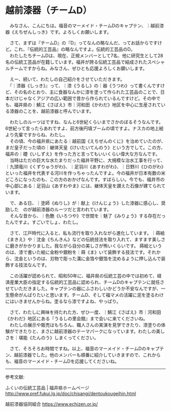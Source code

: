 # 越前漆器（チームD）

　みなさん、こんにちは。福音のマーメイド・チームDのキャプテン、｜越前漆器《えちぜんしっき》です。よろしくお願いします。

　さて、まずは『チームD』の『D』ってなんの略なんだ、ってお話からですけど。これ、『伝統的工芸品』の略なんですよ。伝統的工芸品のD。  
　わたしたちチームDは、現在、正規メンバーとして7名、他に研究生として28名の伝統工芸品が在籍しています。福井が誇る伝統工芸品で結成されたスペシャルチームですからね。みなさん、ぜひとも応援よろしくお願いします。

　えー、続いて、わたしの自己紹介をさせていただきます。  
　『｜漆器《しっき》』って、｜漆《うるし》の｜器《うつわ》って書くんですけど、その名のとおり、主に食器なんかに漆を塗って作られた工芸品のことで、日本だけじゃなくアジアの広い範囲で昔から作られているんですけど。その中でも、福井県の｜鯖江《さばえ》市｜河和田《かわだ》地区を中心に生産されている漆器のことを、越前漆器と呼んでいます。

　わたしのルーツはですね、なんと6世紀くらいまでさかのぼるそうなんです。6世紀って言ったらあれですよ、前方後円墳ブームの頃ですよ。ナスカの地上絵より先輩ですからね、わたし。  
　その頃、今の福井県にあたる｜越前国《えちぜんのくに》を治めていたのが、まだ皇子だった頃の｜継体天皇《けいたいてんのう》という方でして。この方、福井の｜礎《いしずえ》を作った方と言ってもいいくらい偉大な方なんです。  
　当時はただの巨大な水たまりだった福井平野に、大規模な治水工事を行って、｜九頭竜川《くずりゅうがわ》、｜足羽川《あすわがわ》、｜日野川《ひのがわ》といった福井を代表する河川を作っちゃったんですよ。今の福井が日本有数の米どころになったのも、この方のおかげなんです。すばらしい。今でも、福井市の中心部にある｜足羽山《あすわやま》には、継体天皇を讃えた石像が建てられています。

　で、ある日、｜塗師《ぬりし》が｜献上《けんじょう》した漆器に感心し、奨励した　のが越前漆器のルーツだと言われています。  
　そんな昔から、｜色艶《いろつや》で世間を｜魅了《みりょう》する存在だったんですよ。すごいでしょ、わたし。

　さて、江戸時代に入ると、私も流行を取り入れながら進化しています。｜蒔絵《まきえ》や｜沈金《ちんきん》などの伝統技法を取り入れて、ますます美しさに磨きがかかりました。我ながら自分の美しさが怖いくらいです。
蒔絵というのは、漆で書いた絵に金粉や銀粉を｜蒔《ま》いて装飾する技法です。それから、沈金というのは、刃物で彫った溝に金箔や銀箔を沈めるように押し込んで装飾する技法なんです。


　この活躍が認められて、昭和50年に、福井県の伝統工芸の中では初めて、経済産業大臣の指定する伝統的工芸品に認められ、チームDのキャプテンに就任させていただきました。キャプテンの器にふさわしいかどうか不安なんですが、一生懸命がんばりたいと思います。チームD、そして福マメの活躍に泥を塗るわけにはいきませんからね。塗るなら漆ですよね、やっぱり。

　さて、わたしに興味を持たれた方、ぜひ一度、｜鯖江《さばえ》市｜河和田《かわだ》地区にある『うるしの里会館』まで会いに来てくださいね。  
　わたしの展示や販売はもちろん、職人さんの実演を見学できたり、漆塗りの体験ができたりと、まさに越前漆器のテーマパークになっています。わたしの美しさを｜堪能《たんのう》しまくってください。

　さて、そろそろお時間ですね。以上、福音のマーメイド・チームDのキャプテン、越前漆器でした。他のメンバーも順番に紹介していきますので、これからも、福音のマーメイド・チームDを応援してくださいね。

----
参考文献:

ふくいの伝統工芸品 | 福井県ホームページ
http://www.pref.fukui.lg.jp/doc/chisangi/dentoukougeihin.html

越前漆器協同組合
https://www.echizen.or.jp/
<!--stackedit_data:
eyJoaXN0b3J5IjpbLTI5NDE5NzM4NCwxMDQxNjY1NiwtMTM4Nz
g5MTg1OSwyMDUzNTI5MjUwLC0xODUzNzU4NjQyLC05ODc5OTg3
MTAsNzgxMDM5NzUsLTk5NzMzNzA0MSwtMTEyODQwODYyNCw0MT
kzMjQ2MDAsLTEwMTAyNzA0MzUsMTA1MzAyMDU0NCwyMTMyMjU2
OTc1LC0xMDE3NDgwNDM2LDIwMjM1MzQ1MTAsLTE2MTEwOTgyMT
UsLTI3OTE5MjUxMiwyMTEyOTI3Njk3LC0yMTAzNDc5MDkxLDc2
Mjk1OTAwM119
-->